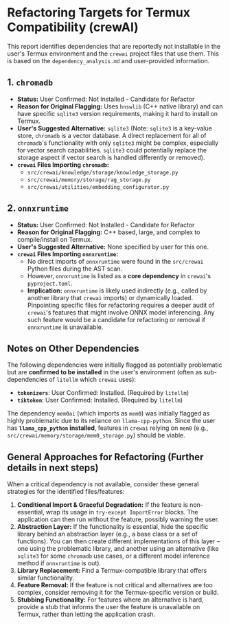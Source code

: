 # Refactoring Targets for Termux Compatibility (crewAI)

This report identifies dependencies that are reportedly not installable in the user's Termux environment and the `crewai` project files that use them. This is based on the `dependency_analysis.md` and user-provided information.

## 1. `chromadb`

- **Status:** User Confirmed: Not Installed - Candidate for Refactor
- **Reason for Original Flagging:** Uses `hnswlib` (C++ native library) and can have specific `sqlite3` version requirements, making it hard to install on Termux.
- **User's Suggested Alternative:** `sqlite3` (Note: `sqlite3` is a key-value store, `chromadb` is a vector database. A direct replacement for all of `chromadb`'s functionality with only `sqlite3` might be complex, especially for vector search capabilities. `sqlite3` could potentially replace the storage aspect if vector search is handled differently or removed).
- **`crewai` Files Importing `chromadb`:**
    - `src/crewai/knowledge/storage/knowledge_storage.py`
    - `src/crewai/memory/storage/rag_storage.py`
    - `src/crewai/utilities/embedding_configurator.py`


## 2. `onnxruntime`

- **Status:** User Confirmed: Not Installed - Candidate for Refactor
- **Reason for Original Flagging:** C++ based, large, and complex to compile/install on Termux.
- **User's Suggested Alternative:** None specified by user for this one.
- **`crewai` Files Importing `onnxruntime`:**
    - No direct imports of `onnxruntime` were found in the `src/crewai` Python files during the AST scan.
    - However, `onnxruntime` is listed as a **core dependency** in `crewai`'s `pyproject.toml`.
    - **Implication:** `onnxruntime` is likely used indirectly (e.g., called by another library that `crewai` imports) or dynamically loaded. Pinpointing specific files for refactoring requires a deeper audit of `crewai`'s features that might involve ONNX model inferencing. Any such feature would be a candidate for refactoring or removal if `onnxruntime` is unavailable.


## Notes on Other Dependencies

The following dependencies were initially flagged as potentially problematic but are **confirmed to be installed** in the user's environment (often as sub-dependencies of `litellm` which `crewai` uses):

- **`tokenizers`**: User Confirmed: Installed. (Required by `litellm`)
- **`tiktoken`**: User Confirmed: Installed. (Required by `litellm`)


The dependency `mem0ai` (which imports as `mem0`) was initially flagged as highly problematic due to its reliance on `llama-cpp-python`. Since the user has **`llama_cpp_python` installed**, features in `crewai` relying on `mem0` (e.g., `src/crewai/memory/storage/mem0_storage.py`) should be viable.

## General Approaches for Refactoring (Further details in next steps)

When a critical dependency is not available, consider these general strategies for the identified files/features:

1.  **Conditional Import & Graceful Degradation:** If the feature is non-essential, wrap its usage in `try-except ImportError` blocks. The application can then run without the feature, possibly warning the user.
2.  **Abstraction Layer:** If the functionality is essential, hide the specific library behind an abstraction layer (e.g., a base class or a set of functions). You can then create different implementations of this layer – one using the problematic library, and another using an alternative (like `sqlite3` for some `chromadb` use cases, or a different model inference method if `onnxruntime` is out).
3.  **Library Replacement:** Find a Termux-compatible library that offers similar functionality.
4.  **Feature Removal:** If the feature is not critical and alternatives are too complex, consider removing it for the Termux-specific version or build.
5.  **Stubbing Functionality:** For features where an alternative is hard, provide a stub that informs the user the feature is unavailable on Termux, rather than letting the application crash.